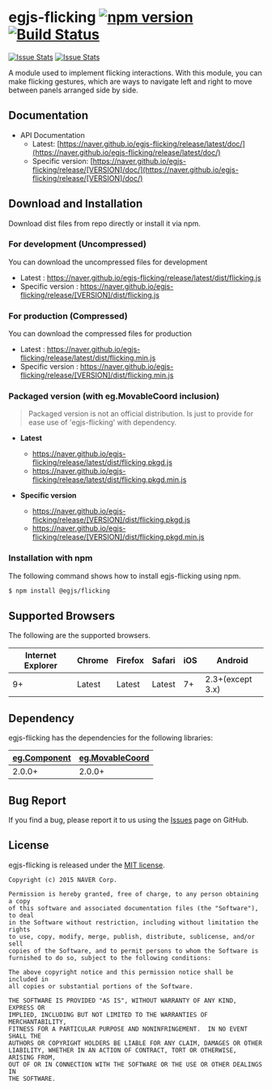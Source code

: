 # egjs-flicking [![npm version](https://badge.fury.io/js/%40egjs%2Fflicking.svg)](https://badge.fury.io/js/%40egjs%2Fflicking) [![Build Status](https://travis-ci.org/naver/egjs-flicking.svg?branch=master)](https://travis-ci.org/naver/egjs-flicking) 

[![Issue Stats](http://issuestats.com/github/naver/egjs-flicking/badge/pr?style=flat)](http://issuestats.com/github/naver/egjs-flicking)
[![Issue Stats](http://issuestats.com/github/naver/egjs-flicking/badge/issue?style=flat)](http://issuestats.com/github/naver/egjs-flicking)

A module used to implement flicking interactions.
With this module, you can make flicking gestures, which are ways to navigate left and right to move between panels arranged side by side. 

## Documentation
* API Documentation
    - Latest: [https://naver.github.io/egjs-flicking/release/latest/doc/](https://naver.github.io/egjs-flicking/release/latest/doc/)
    - Specific version: [https://naver.github.io/egjs-flicking/release/[VERSION]/doc/](https://naver.github.io/egjs-flicking/release/[VERSION]/doc/)


## Download and Installation

Download dist files from repo directly or install it via npm. 

### For development (Uncompressed)

You can download the uncompressed files for development

- Latest : https://naver.github.io/egjs-flicking/release/latest/dist/flicking.js
- Specific version : https://naver.github.io/egjs-flicking/release/[VERSION]/dist/flicking.js

### For production (Compressed)

You can download the compressed files for production

- Latest : https://naver.github.io/egjs-flicking/release/latest/dist/flicking.min.js
- Specific version : https://naver.github.io/egjs-flicking/release/[VERSION]/dist/flicking.min.js

### Packaged version (with eg.MovableCoord inclusion)
> Packaged version is not an official distribution.
> Is just to provide for ease use of 'egjs-flicking' with dependency.

 - **Latest**
    - https://naver.github.io/egjs-flicking/release/latest/dist/flicking.pkgd.js
    - https://naver.github.io/egjs-flicking/release/latest/dist/flicking.pkgd.min.js

 - **Specific version**
    - https://naver.github.io/egjs-flicking/release/[VERSION]/dist/flicking.pkgd.js
    - https://naver.github.io/egjs-flicking/release/[VERSION]/dist/flicking.pkgd.min.js


### Installation with npm

The following command shows how to install egjs-flicking using npm.

```bash
$ npm install @egjs/flicking
```

## Supported Browsers
The following are the supported browsers.

|Internet Explorer|Chrome|Firefox|Safari|iOS|Android|
|---|---|---|---|---|---|
|9+|Latest|Latest|Latest|7+|2.3+(except 3.x)|


## Dependency
egjs-flicking has the dependencies for the following libraries:

|[eg.Component](https://github.com/naver/egjs-component)|[eg.MovableCoord](https://github.com/naver/egjs-movablecoord)|
|----|----|
|2.0.0+|2.0.0+|

## Bug Report

If you find a bug, please report it to us using the [Issues](https://github.com/naver/egjs-flicking/issues) page on GitHub.


## License
egjs-flicking is released under the [MIT license](http://naver.github.io/egjs/license.txt).

```
Copyright (c) 2015 NAVER Corp.

Permission is hereby granted, free of charge, to any person obtaining a copy
of this software and associated documentation files (the "Software"), to deal
in the Software without restriction, including without limitation the rights
to use, copy, modify, merge, publish, distribute, sublicense, and/or sell
copies of the Software, and to permit persons to whom the Software is
furnished to do so, subject to the following conditions:

The above copyright notice and this permission notice shall be included in
all copies or substantial portions of the Software.

THE SOFTWARE IS PROVIDED "AS IS", WITHOUT WARRANTY OF ANY KIND, EXPRESS OR
IMPLIED, INCLUDING BUT NOT LIMITED TO THE WARRANTIES OF MERCHANTABILITY,
FITNESS FOR A PARTICULAR PURPOSE AND NONINFRINGEMENT.  IN NO EVENT SHALL THE
AUTHORS OR COPYRIGHT HOLDERS BE LIABLE FOR ANY CLAIM, DAMAGES OR OTHER
LIABILITY, WHETHER IN AN ACTION OF CONTRACT, TORT OR OTHERWISE, ARISING FROM,
OUT OF OR IN CONNECTION WITH THE SOFTWARE OR THE USE OR OTHER DEALINGS IN
THE SOFTWARE.
```
